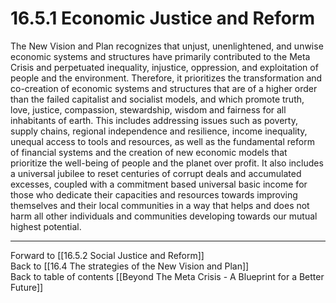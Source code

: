 # 16.5.1 Economic Justice and Reform

The New Vision and Plan recognizes that unjust, unenlightened, and unwise economic systems and structures have primarily contributed to the Meta Crisis and perpetuated inequality, injustice, oppression, and exploitation of people and the environment. Therefore, it prioritizes the transformation and co-creation of economic systems and structures that are of a higher order than the failed capitalist and socialist models, and which promote truth, love, justice, compassion, stewardship, wisdom and fairness for all inhabitants of earth. This includes addressing issues such as poverty, supply chains, regional independence and resilience, income inequality, unequal access to tools and resources, as well as the fundamental reform of financial systems and the creation of new economic models that prioritize the well-being of people and the planet over profit. It also includes a universal jubilee to reset centuries of corrupt deals and accumulated excesses, coupled with a commitment based universal basic income for those who dedicate their capacities and resources towards improving themselves and their local communities in a way that helps and does not harm all other individuals and communities developing towards our mutual highest potential. 

___

Forward to [[16.5.2 Social Justice and Reform]]    
Back to [[16.4 The strategies of the New Vision and Plan]]    
Back to table of contents [[Beyond The Meta Crisis - A Blueprint for a Better Future]] 